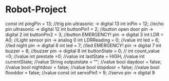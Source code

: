# Robot-Project

const int pingPin = 13;    //trig pin ultrasonic -> digital 13
int inPin = 12;            //echo pin ultrasonic -> digital 12
int buttonPin1 = 2;        //button open door pin -> digital 2
int buttonPin2 = 3;        //button EMERGENCY! pin -> digital 3
int LDR = A0;              //Light sensor pin -> analog 0
int LDRReading = 0;           //value
int led = 6;               //led night pin -> digital 6
int led = 7;               //led EMERGENCY! pin -> digital 7
int buzzer = 8;            //buzzer pin -> digital 8
int buttonState = 0;          //
int count_value =0;           //value
int prestate =0;              //value
int lastState = HIGH;         //value
int currentState;             //value
String outputstate = "";      //value
bool daydoor = false;         //value
bool nightdoor = false;       //value
bool stopdoor = false;        //value
bool flooddor = false;        //value
const int servoPin1 = 9;   //servo pin -> digital 9

